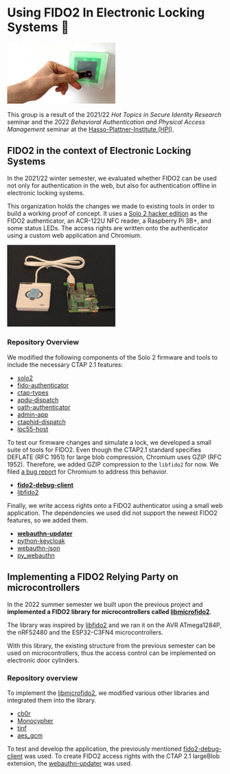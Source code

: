 # Using FIDO2 In Electronic Locking Systems 🔐

<img src="profile/img/unlock.jpeg" alt="Unlocking an electronic lock using a FIDO2 hardware authenticator" width="50%">

This group is a result of the 2021/22 *Hot Topics in Secure Identity Research* seminar and the 2022 *Behavioral Authentication and Physical Access Management* seminar at the [Hasso-Plattner-Institute (HPI)](https://hpi.de/).

## FIDO2 in the context of Electronic Locking Systems

In the 2021/22 winter semester, we evaluated whether FIDO2 can be used not only for authentication in the web,
but also for authentication offline in electronic locking systems.

This organization holds the changes we made to existing tools in order to build a working proof
of concept.
It uses a [Solo 2 hacker edition](https://solokeys.com/) as the FIDO2 authenticator, an ACR-122U NFC reader, a Raspberry Pi 3B+, and some status LEDs.
The access rights are written onto the authenticator using a custom web application and Chromium.

<img src="profile/img/poc.png" alt="Proof of concept consisting of a Solo 2, ACR-122U and Raspberry Pi" width="50%">

### Repository Overview

We modified the following components of the Solo 2 firmware and tools to include the necessary CTAP 2.1 features:

- [solo2](https://github.com/All-Your-Locks-Are-Belong-To-Us/solo2/tree/feature/fido-2-1-large-blobs)
- [fido-authenticator](https://github.com/All-Your-Locks-Are-Belong-To-Us/fido-authenticator/tree/feature/fido-2-1-large-blobs)
- [ctap-types](https://github.com/All-Your-Locks-Are-Belong-To-Us/ctap-types/tree/feature/fido-2-1-largeBlobs)
- [apdu-dispatch](https://github.com/All-Your-Locks-Are-Belong-To-Us/apdu-dispatch)
- [oath-authenticator](https://github.com/All-Your-Locks-Are-Belong-To-Us/oath-authenticator)
- [admin-app](https://github.com/All-Your-Locks-Are-Belong-To-Us/admin-app)
- [ctaphid-dispatch](https://github.com/All-Your-Locks-Are-Belong-To-Us/ctaphid-dispatch)
- [lpc55-host](https://github.com/All-Your-Locks-Are-Belong-To-Us/lpc55-host/tree/fix/configure-pfr)

To test our firmware changes and simulate a lock, we developed a small suite of tools for FIDO2.
Even though the CTAP2.1 standard specifies DEFLATE (RFC 1951) for large blob compression, Chromium uses GZIP (RFC 1952). Therefore, we added GZIP compression to the `libfido2` for now. We filed [a bug report](https://bugs.chromium.org/p/chromium/issues/detail?id=1312802) for Chromium to address this behavior.

- [**fido2-debug-client**](https://github.com/All-Your-Locks-Are-Belong-To-Us/fido2-debug-client)
- [libfido2](https://github.com/All-Your-Locks-Are-Belong-To-Us/libfido2/tree/feature/large-blob-use-gzip)

Finally, we write access rights onto a FIDO2 authenticator using a small web application.
The dependencies we used did not support the newest FIDO2 features, so we added them.

- [**webauthn-updater**](https://github.com/All-Your-Locks-Are-Belong-To-Us/webauthn-updater)
- [python-keycloak](https://github.com/All-Your-Locks-Are-Belong-To-Us/python-keycloak/tree/fix/fetch-token-for-client)
- [webauthn-json](https://github.com/All-Your-Locks-Are-Belong-To-Us/webauthn-json/tree/feature/credential-protection-policy)
- [py_webauthn](https://github.com/All-Your-Locks-Are-Belong-To-Us/py_webauthn/tree/feature/credential-protection-policy)

## Implementing a FIDO2 Relying Party on microcontrollers

In the 2022 summer semester we built upon the previous project and **implemented a FIDO2 library for microcontrollers called [libmicrofido2](https://github.com/All-Your-Locks-Are-Belong-To-Us/libmicrofido2)**.

The library was inspired by [libfido2](https://github.com/Yubico/libfido2/) and we ran it on the AVR ATmega1284P, the nRF52480 and the ESP32-C3FN4 microcontrollers.

With this library, the existing structure from the previous semester can be used on microcontrollers, thus the access control can be implemented on electronic door cylinders.

### Repository overview

To implement the [libmicrofido2](https://github.com/All-Your-Locks-Are-Belong-To-Us/libmicrofido2), we modified various other libraries and integrated them into the library.

- [cb0r](https://github.com/All-Your-Locks-Are-Belong-To-Us/cb0r)
- [Monocypher](https://github.com/All-Your-Locks-Are-Belong-To-Us/Monocypher)
- [tinf](https://github.com/All-Your-Locks-Are-Belong-To-Us/tinf)
- [aes_gcm](https://github.com/All-Your-Locks-Are-Belong-To-Us/aes_gcm)

To test and develop the application, the previously mentioned [fido2-debug-client](https://github.com/All-Your-Locks-Are-Belong-To-Us/fido2-debug-client) was used. To create FIDO2 access rights with the CTAP 2.1 largeBlob extension, the [webauthn-updater](https://github.com/All-Your-Locks-Are-Belong-To-Us/webauthn-updater) was used.
